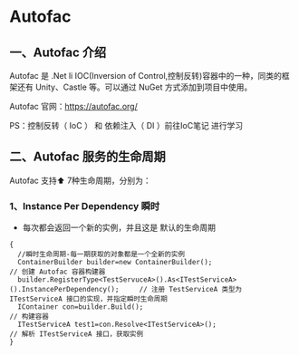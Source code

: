 # Autofac
## 一、Autofac 介绍
Autofac 是 .Net li IOC(Inversion of Control,控制反转)容器中的一种，同类的框架还有 Unity、Castle 等。可以通过 NuGet 方式添加到项目中使用。   

Autofac 官网：https://autofac.org/

PS：控制反转（ IoC ） 和 依赖注入（ DI ）前往IoC笔记 进行学习

## 二、Autofac 服务的生命周期   
Autofac 支持⬆️ 7种生命周期，分别为：

### 1、Instance Per Dependency 瞬时   
- 每次都会返回一个新的实例，并且这是 默认的生命周期
~~~
{
  //瞬时生命周期-每一期获取的对象都是一个全新的实例
  ContainerBuilder builder=new ContainerBuilder();                       // 创建 Autofac 容器构建器
  builder.RegisterType<TestServuceA>().As<ITestServiceA>().InstancePerDependency();     // 注册 TestServiceA 类型为 ITestServiceA 接口的实现，并指定瞬时生命周期
  IContainer con=builder.Build();                                       // 构建容器
  ITestServiceA test1=con.Resolve<ITestServiceA>();                     // 解析 ITestServiceA 接口，获取实例
} 
~~~

